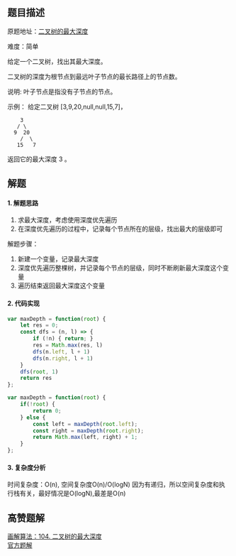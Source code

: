 ## 题目描述

原题地址：[二叉树的最大深度](https://leetcode-cn.com/problems/maximum-depth-of-binary-tree/)

难度：简单

给定一个二叉树，找出其最大深度。

二叉树的深度为根节点到最远叶子节点的最长路径上的节点数。

说明: 叶子节点是指没有子节点的节点。

示例：
给定二叉树 [3,9,20,null,null,15,7]，
```
    3
   / \
  9  20
    /  \
   15   7
```
返回它的最大深度 3 。

## 解题
#### 1. 解题思路
1. 求最大深度，考虑使用深度优先遍历
2. 在深度优先遍历的过程中，记录每个节点所在的层级，找出最大的层级即可

解题步骤：
1. 新建一个变量，记录最大深度
2. 深度优先遍历整棵树，并记录每个节点的层级，同时不断刷新最大深度这个变量
3. 遍历结束返回最大深度这个变量

#### 2. 代码实现
```js
var maxDepth = function(root) {
    let res = 0;
    const dfs = (n, l) => {
        if (!n) { return; }
        res = Math.max(res, l)
        dfs(n.left, l + 1)
        dfs(n.right, l + 1)
    }
    dfs(root, 1)
    return res
};
```

```js
var maxDepth = function(root) {
    if(!root) {
        return 0;
    } else {
        const left = maxDepth(root.left);
        const right = maxDepth(root.right);
        return Math.max(left, right) + 1;
    }
};
```

#### 3. 复杂度分析
时间复杂度：O(n), 空间复杂度O(n)/O(logN) 因为有递归，所以空间复杂度和执行栈有关，最好情况是O(logN),最差是O(n)

## 高赞题解
[画解算法：104. 二叉树的最大深度](https://leetcode-cn.com/problems/maximum-depth-of-binary-tree/solution/hua-jie-suan-fa-104-er-cha-shu-de-zui-da-shen-du-b/)  
[官方题解](https://leetcode-cn.com/problems/maximum-depth-of-binary-tree/solution/er-cha-shu-de-zui-da-shen-du-by-leetcode-solution/)  
